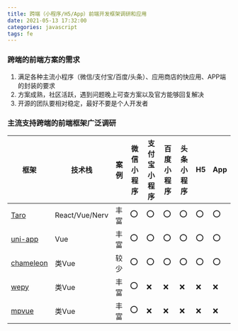```yaml
---
title: 跨端（小程序/H5/App）前端开发框架调研和应用
date: 2021-05-13 17:32:00
categories: javascript
tags: fe
---
```


### 跨端的前端方案的需求

1. 满足各种主流小程序（微信/支付宝/百度/头条）、应用商店的快应用、APP端的封装的要求
2. 方案成熟，社区活跃，遇到问题晚上可查方案以及官方能够回复解决
3. 开源的团队要相对稳定，最好不要是个人开发者

### 主流支持跨端的前端框架广泛调研

| 框架 | 技术栈 | 案例 | 微信小程序 | 支付宝小程序 | 百度小程序 | 头条小程序 | H5 | App |
| ----- | ---- | ---- | ---- | ---- | ---- | ---- | ---- | ---- |
| [Taro](https://taro.jd.com/) | React/Vue/Nerv | 丰富 | ⭕ | ⭕ | ⭕ | ⭕ | ⭕ | ⭕ | ⭕ |
| [uni-app](https://uniapp.dcloud.io/) | Vue | 丰富 | ⭕ | ⭕ | ⭕ | ⭕ | ⭕ | ⭕ | ⭕ |
| [chameleon](https://cml.js.org/) | 类Vue | 较少 | ⭕ | ⭕ | ⭕ | ⭕ | ⭕ | ⭕ | ⭕ |
| [wepy](https://wepyjs.gitee.io/wepy-docs/) | 类Vue | 丰富 | ⭕ | ❌ | ❌ | ❌ | ❌ | ❌ | ❌ |
| [mpvue](http://mpvue.com/) | 类Vue | 丰富 | ⭕ | ❌ | ❌ | ❌ | ❌ | ❌ | ❌ |
